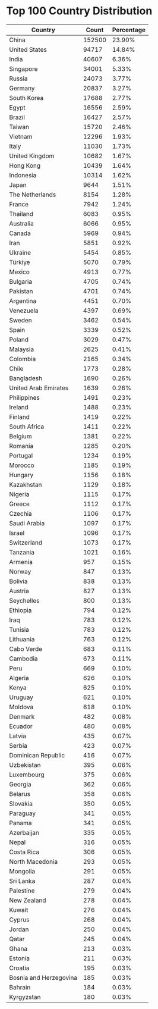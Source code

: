 # Top 100 Country Distribution
| Country | Count | Percentage |
|----|----|----|
| China | 152500 | 23.90% |
| United States | 94717 | 14.84% |
| India | 40607 | 6.36% |
| Singapore | 34001 | 5.33% |
| Russia | 24073 | 3.77% |
| Germany | 20837 | 3.27% |
| South Korea | 17688 | 2.77% |
| Egypt | 16556 | 2.59% |
| Brazil | 16427 | 2.57% |
| Taiwan | 15720 | 2.46% |
| Vietnam | 12296 | 1.93% |
| Italy | 11030 | 1.73% |
| United Kingdom | 10682 | 1.67% |
| Hong Kong | 10439 | 1.64% |
| Indonesia | 10314 | 1.62% |
| Japan | 9644 | 1.51% |
| The Netherlands | 8154 | 1.28% |
| France | 7942 | 1.24% |
| Thailand | 6083 | 0.95% |
| Australia | 6066 | 0.95% |
| Canada | 5969 | 0.94% |
| Iran | 5851 | 0.92% |
| Ukraine | 5454 | 0.85% |
| Türkiye | 5070 | 0.79% |
| Mexico | 4913 | 0.77% |
| Bulgaria | 4705 | 0.74% |
| Pakistan | 4701 | 0.74% |
| Argentina | 4451 | 0.70% |
| Venezuela | 4397 | 0.69% |
| Sweden | 3462 | 0.54% |
| Spain | 3339 | 0.52% |
| Poland | 3029 | 0.47% |
| Malaysia | 2625 | 0.41% |
| Colombia | 2165 | 0.34% |
| Chile | 1773 | 0.28% |
| Bangladesh | 1690 | 0.26% |
| United Arab Emirates | 1639 | 0.26% |
| Philippines | 1491 | 0.23% |
| Ireland | 1488 | 0.23% |
| Finland | 1419 | 0.22% |
| South Africa | 1411 | 0.22% |
| Belgium | 1381 | 0.22% |
| Romania | 1285 | 0.20% |
| Portugal | 1234 | 0.19% |
| Morocco | 1185 | 0.19% |
| Hungary | 1156 | 0.18% |
| Kazakhstan | 1129 | 0.18% |
| Nigeria | 1115 | 0.17% |
| Greece | 1112 | 0.17% |
| Czechia | 1106 | 0.17% |
| Saudi Arabia | 1097 | 0.17% |
| Israel | 1096 | 0.17% |
| Switzerland | 1073 | 0.17% |
| Tanzania | 1021 | 0.16% |
| Armenia | 957 | 0.15% |
| Norway | 847 | 0.13% |
| Bolivia | 838 | 0.13% |
| Austria | 827 | 0.13% |
| Seychelles | 800 | 0.13% |
| Ethiopia | 794 | 0.12% |
| Iraq | 783 | 0.12% |
| Tunisia | 783 | 0.12% |
| Lithuania | 763 | 0.12% |
| Cabo Verde | 683 | 0.11% |
| Cambodia | 673 | 0.11% |
| Peru | 669 | 0.10% |
| Algeria | 626 | 0.10% |
| Kenya | 625 | 0.10% |
| Uruguay | 621 | 0.10% |
| Moldova | 618 | 0.10% |
| Denmark | 482 | 0.08% |
| Ecuador | 480 | 0.08% |
| Latvia | 435 | 0.07% |
| Serbia | 423 | 0.07% |
| Dominican Republic | 416 | 0.07% |
| Uzbekistan | 395 | 0.06% |
| Luxembourg | 375 | 0.06% |
| Georgia | 362 | 0.06% |
| Belarus | 358 | 0.06% |
| Slovakia | 350 | 0.05% |
| Paraguay | 341 | 0.05% |
| Panama | 341 | 0.05% |
| Azerbaijan | 335 | 0.05% |
| Nepal | 316 | 0.05% |
| Costa Rica | 306 | 0.05% |
| North Macedonia | 293 | 0.05% |
| Mongolia | 291 | 0.05% |
| Sri Lanka | 287 | 0.04% |
| Palestine | 279 | 0.04% |
| New Zealand | 278 | 0.04% |
| Kuwait | 276 | 0.04% |
| Cyprus | 268 | 0.04% |
| Jordan | 250 | 0.04% |
| Qatar | 245 | 0.04% |
| Ghana | 213 | 0.03% |
| Estonia | 211 | 0.03% |
| Croatia | 195 | 0.03% |
| Bosnia and Herzegovina | 185 | 0.03% |
| Bahrain | 184 | 0.03% |
| Kyrgyzstan | 180 | 0.03% |
